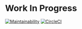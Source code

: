 # Work In Progress
[![Maintainability](https://api.codeclimate.com/v1/badges/f3fbf0a79bee7a14c196/maintainability)](https://codeclimate.com/repos/5a67eda4c106ff0292007efe/maintainability)
[![CircleCI](https://circleci.com/gh/newdark/lareaus.svg?style=svg&circle-token=f7e49eae2ecdc1c64342448954a1f59a3b25c78d)](https://circleci.com/gh/newdark/lareaus)